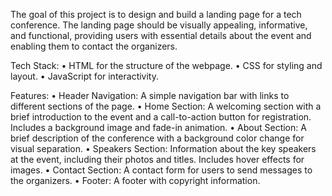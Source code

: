The goal of this project is to design and build a landing page for a tech conference. The landing page should be visually appealing, informative, and functional, providing users with essential details about the event and enabling them to contact the organizers.

Tech Stack:
 • HTML for the structure of the webpage.
 • CSS for styling and layout.
 • JavaScript for interactivity.

Features:
 • Header Navigation: A simple navigation bar with links to different sections of the page.
 • Home Section: A welcoming section with a brief introduction to the event and a call-to-action button for registration. Includes a background image     and fade-in animation.
 • About Section: A brief description of the conference with a background color change for visual separation.
 • Speakers Section: Information about the key speakers at the event, including their photos and titles. Includes hover effects for images.
 • Contact Section: A contact form for users to send messages to the organizers.
 • Footer: A footer with copyright information.
